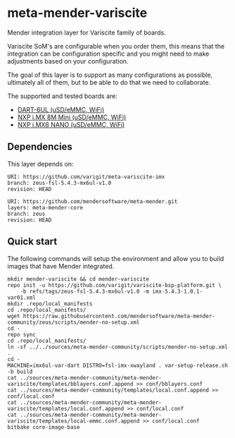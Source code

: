 # meta-mender-variscite

Mender integration layer for Variscite family of boards.

Variscite SoM's are configurable when you order them, this means that the
integration can be configuration specific and you might need to make
adjustments based on your configuration.

The goal of this layer is to support as many configurations as possible,
ultimately all of them, but to be able to do that we need to collaborate.

The supported and tested boards are:

- [DART-6UL (uSD/eMMC, WiFi)](https://hub.mender.io/t/variscite-dart-6ul/483)
- [NXP i.MX 8M Mini (uSD/eMMC, WiFi)](https://hub.mender.io/t/variscite-var-som-mx8m-mini-nxp-i-mx-8m-mini/1918)
- [NXP i.MX8 NANO (uSD/eMMC, WiFi)](https://hub.mender.io/t/variscite-var-som-mx8m-nano-nxp-i-mx-8m-nano/1928)

## Dependencies

This layer depends on:

```
URI: https://github.com/varigit/meta-variscite-imx
branch: zeus-fsl-5.4.3-mx6ul-v1.0
revision: HEAD
```

```
URI: https://github.com/mendersoftware/meta-mender.git
layers: meta-mender-core
branch: zeus
revision: HEAD
```

## Quick start

The following commands will setup the environment and allow you to build images
that have Mender integrated.


```
mkdir mender-variscite && cd mender-variscite
repo init -u https://github.com/varigit/variscite-bsp-platform.git \
    -b refs/tags/zeus-fsl-5.4.3-mx6ul-v1.0 -m imx-5.4.3-1.0.1-var01.xml
mkdir .repo/local_manifests
cd .repo/local_manifests/
wget https://raw.githubusercontent.com/mendersoftware/meta-mender-community/zeus/scripts/mender-no-setup.xml
cd -
repo sync
cd .repo/local_manifests/
ln -sf ../../sources/meta-mender-community/scripts/mender-no-setup.xml .
cd -
MACHINE=imx6ul-var-dart DISTRO=fsl-imx-xwayland . var-setup-release.sh -b build
cat ../sources/meta-mender-community/meta-mender-variscite/templates/bblayers.conf.append >> conf/bblayers.conf
cat ../sources/meta-mender-community/templates/local.conf.append >> conf/local.conf
cat ../sources/meta-mender-community/meta-mender-variscite/templates/local.conf.append >> conf/local.conf
cat ../sources/meta-mender-community/meta-mender-variscite/templates/local-emmc.conf.append >> conf/local.conf
bitbake core-image-base
```


